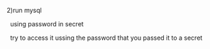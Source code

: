 2)run mysql

&nbsp;	using password in secret

&nbsp;	try to access it ussing the password that you passed it to a secret
